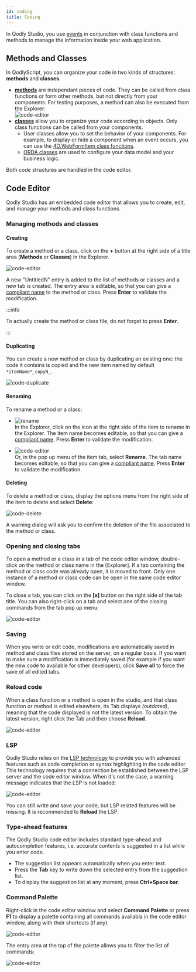 ```yaml
---
id: coding
title: Coding
---
```


In Qodly Studio, you use [events](design-webforms/events/events.md) in conjunction with class functions and methods to manage the information inside your web application.


## Methods and Classes

In QodlyScript, you can organize your code in two kinds of structures: **methods** and **classes**.

- [**methods**](../language/basics/lang-methods.md) are independant pieces of code. They can be called from class functions or form other methods, but not directly from your components. For testing purposes, a method can also be executed from the Explorer:</br>
![code-editor](img/method-exec.png)
- [**classes**](../language/basics/lang-classes.md) allow you to organize your code according to objects. Only class functions can be called from your components. 
	- User classes allow you to set the behavior of your components. For example, to display or hide a component when an event occurs, you can use the [4D.WebFormItem class functions](../language/WebForm.md). 
	- [ORDA classes](../language/basics/orda-classes.md) are used to configure your data model and your business logic.  

Both code structures are handled in the code editor. 

## Code Editor

Qodly Studio has an embedded code editor that allows you to create, edit, and manage your methods and class functions. 


### Managing methods and classes

#### Creating

To create a method or a class, click on the **+** button at the right side of a title area (**Methods** or **Classes**) in the Explorer.

![code-editor](img/code-create.png)

A new "UntitledN" entry is added to the list of methods or classes and a new tab is created. The entry area is editable, so that you can give a [compliant name](../language/basics/lang-identifiers.md) to the method or class. Press **Enter** to validate the modification.

:::info

To actually create the method or class file, do not forget to press **Enter**.

:::

#### Duplicating

You can create a new method or class by duplicating an existing one: the code it contains is copied and the new item named by default `*itemName*_copyN_`. 

![code-duplicate](img/code-delete.png)



#### Renaming

To rename a method or a class:

- ![rename](img/code-rename.png)<br/>
In the Explorer, click on the icon at the right side of the item to rename in the Explorer. The item name becomes editable, so that you can give a [compliant name](../language/basics/lang-identifiers.md). Press **Enter** to validate the modification.

- ![code-editor](img/code-popup.png)<br/>
Or, in the pop up menu of the item tab, select **Rename**. The tab name becomes editable, so that you can give a [compliant name](../language/basics/lang-identifiers.md). Press **Enter** to validate the modification.

#### Deleting

To delete a method or class, display the options menu from the right side of the item to delete and select **Delete**:

![code-delete](img/code-delete.png)

A warning dialog will ask you to confirm the deletion of the file associated to the method or class.

### Opening and closing tabs

To open a method or a class in a tab of the code editor window, double-click on the method or class name in the [Explorer]. If a tab containing the method or class code was already open, it is moved to front. Only one instance of a method or class code can be open in the same code editor window.

To close a tab, you can click on the **[x]** button on the right side of the tab title. You can also right-click on a tab and select one of the closing commands from the tab pop up menu:

![code-editor](img/code-popup.png)


### Saving

When you write or edit code, modifications are automatically saved in method and class files stored on the server, on a regular basis.
If you want to make sure a modification is immediately saved (for example if you want the new code to available for other developers), click **Save all** to force the save of all edited tabs. 
 

### Reload code

When a class function or a method is open in the studio, and that class function or method is edited elsewhere, its Tab displays *(outdated)*, meaning that the code displayed is not the latest version. To obtain the latest version, right click the Tab and then choose **Reload**.

![code-editor](img/code-editor.png)

### LSP

Qodly Studio relies on the [LSP technology](https://en.wikipedia.org/wiki/Language_Server_Protocol) to provide you with advanced features such as code completion or syntax highlighting in the code editor. This technology requires that a connection be established between the LSP server and the code editor window. When it's not the case, a warning message indicates that the LSP is not loaded:

![code-editor](img/lsp.png)

You can still write and save your code, but LSP related features will be missing. It is recommended to **Reload** the LSP. 


### Type-ahead features

The Qodly Studio code editor includes standard type-ahead and autocompletion features, i.e. accurate contents is suggested in a list while you enter code. 

- The suggestion list appears automatically when you enter text.
- Press the **Tab** key to write down the selected entry from the suggestion list. 
- To display the suggestion list at any moment, press **Ctrl+Space bar**.


### Command Palette

Right-click in the code editor window and select **Command Palette** or press **F1** to display a palette containing all commands availabla in the code editor window, along with their shortcuts (if any). 

![code-editor](img/palette1.png)

The entry area at the top of the palette allows you to filter the list of commands: 

![code-editor](img/palette2.png)

